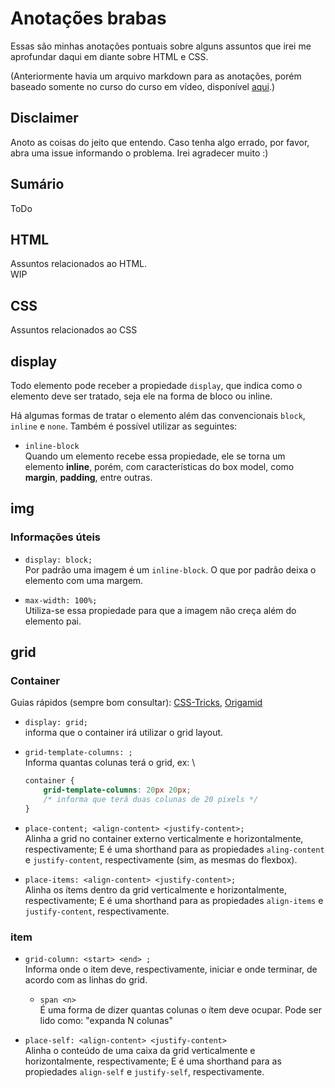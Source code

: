 # Anotações brabas

Essas são minhas anotações pontuais sobre alguns assuntos que irei me aprofundar daqui em diante sobre HTML e CSS.

(Anteriormente havia um arquivo markdown para as anotações, porém baseado somente no curso do curso em vídeo, disponível [aqui](/estudos/curso-em-video/anotacoes-cev.md).)

## Disclaimer

Anoto as coisas do jeito que entendo. Caso tenha algo errado, por favor, abra uma issue informando o problema. Irei agradecer muito :)

## Sumário

ToDo

## HTML

Assuntos relacionados ao HTML. \
WIP

## CSS

Assuntos relacionados ao CSS

## display

Todo elemento pode receber a propiedade ``display``, que indica como o elemento deve ser tratado, seja ele na forma de bloco ou inline.

Há algumas formas de tratar o elemento além das convencionais ``block``, ``inline`` e ``none``. Também é possível utilizar as seguintes:

* ``inline-block`` \
Quando um elemento recebe essa propiedade, ele se torna um elemento **inline**, porém, com características do box model, como **margin**, **padding**, entre outras.

## img

### Informações úteis

* ``display: block;`` \
    Por padrão uma imagem é um ``inline-block``. O que por padrão deixa o elemento com uma margem.

* ``max-width: 100%;`` \
    Utiliza-se essa propiedade para que a imagem não creça além do elemento pai.

## grid

### Container

Guias rápidos (sempre bom consultar): [CSS-Tricks](https://css-tricks.com/snippets/css/complete-guide-grid/), [Origamid](https://origamid.com/projetos/grid/) 

* ``display: grid;`` \
    informa que o container irá utilizar o grid layout.

* ``grid-template-columns: ;`` \
    Informa quantas colunas terá o grid, ex: \

    ```css
    container {
        grid-template-columns: 20px 20px;
        /* informa que terá duas colunas de 20 pixels */
    }
    ```

* ``place-content; <align-content> <justify-content>;`` \
    Alinha a grid no container externo verticalmente e horizontalmente, respectivamente; E é uma shorthand para as propiedades ``aling-content`` e ``justify-content``, respectivamente (sim, as mesmas do flexbox).

* ``place-items: <align-content> <justify-content>;`` \
    Alinha os ítems dentro da grid verticalmente e horizontalmente, respectivamente; E é uma shorthand para as propiedades ``align-items`` e ``justify-content``, respectivamente.

### item

* ``grid-column: <start> <end> ;`` \
    Informa onde o item deve, respectivamente, iniciar e onde terminar, de acordo com as linhas do grid.
  * ``span <n>`` \
        É uma forma de dizer quantas colunas o ítem deve ocupar. Pode ser lido como: "expanda N colunas"

* ``place-self: <align-content> <justify-content>`` \
    Alinha o conteúdo de uma caixa da grid verticalmente e horizontalmente, respectivamente; E é uma shorthand para as propiedades ``align-self`` e ``justify-self``, respectivamente.
